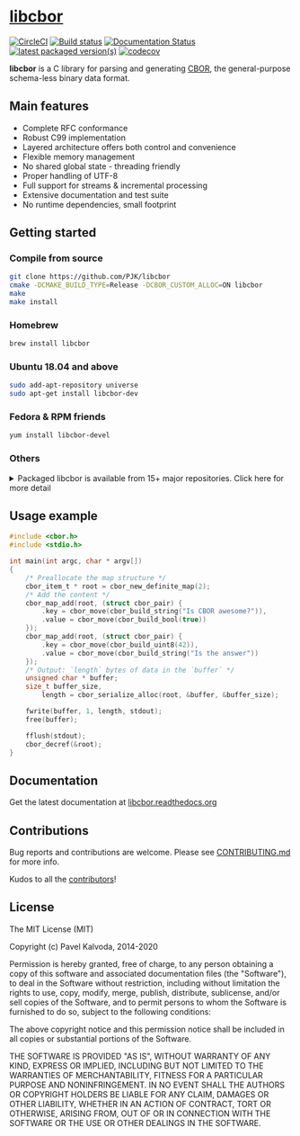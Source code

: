 # [libcbor](https://github.com/PJK/libcbor)

[![CircleCI](https://circleci.com/gh/PJK/libcbor/tree/master.svg?style=svg)](https://circleci.com/gh/PJK/libcbor/tree/master)
[![Build status](https://ci.appveyor.com/api/projects/status/8kkmvmefelsxp5u2?svg=true)](https://ci.appveyor.com/project/PJK/libcbor)
[![Documentation Status](https://readthedocs.org/projects/libcbor/badge/?version=latest)](https://readthedocs.org/projects/libcbor/?badge=latest)
[![latest packaged version(s)](https://repology.org/badge/latest-versions/libcbor.svg)](https://repology.org/project/libcbor/versions)
[![codecov](https://codecov.io/gh/PJK/libcbor/branch/master/graph/badge.svg)](https://codecov.io/gh/PJK/libcbor)

**libcbor** is a C library for parsing and generating [CBOR](http://tools.ietf.org/html/rfc7049), the general-purpose schema-less binary data format.

## Main features
 - Complete RFC conformance
 - Robust C99 implementation
 - Layered architecture offers both control and convenience
 - Flexible memory management
 - No shared global state - threading friendly
 - Proper handling of UTF-8
 - Full support for streams & incremental processing
 - Extensive documentation and test suite
 - No runtime dependencies, small footprint
 
## Getting started

### Compile from source

```bash
git clone https://github.com/PJK/libcbor
cmake -DCMAKE_BUILD_TYPE=Release -DCBOR_CUSTOM_ALLOC=ON libcbor
make
make install
```

### Homebrew

```bash
brew install libcbor
```

### Ubuntu 18.04 and above

```bash
sudo add-apt-repository universe
sudo apt-get install libcbor-dev
```

### Fedora & RPM friends

```bash
yum install libcbor-devel
```

### Others 

<details>
  <summary>Packaged libcbor is available from 15+ major repositories. Click here for more detail</summary>
  
  [![Packaging status](https://repology.org/badge/vertical-allrepos/libcbor.svg)](https://repology.org/project/libcbor/versions)
</details>

## Usage example

```c
#include <cbor.h>
#include <stdio.h>

int main(int argc, char * argv[])
{
	/* Preallocate the map structure */
	cbor_item_t * root = cbor_new_definite_map(2);
	/* Add the content */
	cbor_map_add(root, (struct cbor_pair) {
		.key = cbor_move(cbor_build_string("Is CBOR awesome?")),
		.value = cbor_move(cbor_build_bool(true))
	});
	cbor_map_add(root, (struct cbor_pair) {
		.key = cbor_move(cbor_build_uint8(42)),
		.value = cbor_move(cbor_build_string("Is the answer"))
	});
	/* Output: `length` bytes of data in the `buffer` */
	unsigned char * buffer;
	size_t buffer_size,
		length = cbor_serialize_alloc(root, &buffer, &buffer_size);

	fwrite(buffer, 1, length, stdout);
	free(buffer);

	fflush(stdout);
	cbor_decref(&root);
}
```

## Documentation
Get the latest documentation at [libcbor.readthedocs.org](http://libcbor.readthedocs.org/)

## Contributions

Bug reports and contributions are welcome. Please see [CONTRIBUTING.md](https://github.com/PJK/libcbor/blob/master/CONTRIBUTING.md) for more info.

Kudos to all the [contributors](https://github.com/PJK/libcbor/graphs/contributors)!

## License
The MIT License (MIT)

Copyright (c) Pavel Kalvoda, 2014-2020

Permission is hereby granted, free of charge, to any person obtaining a copy
of this software and associated documentation files (the "Software"), to deal
in the Software without restriction, including without limitation the rights
to use, copy, modify, merge, publish, distribute, sublicense, and/or sell
copies of the Software, and to permit persons to whom the Software is
furnished to do so, subject to the following conditions:

The above copyright notice and this permission notice shall be included in all
copies or substantial portions of the Software.

THE SOFTWARE IS PROVIDED "AS IS", WITHOUT WARRANTY OF ANY KIND, EXPRESS OR
IMPLIED, INCLUDING BUT NOT LIMITED TO THE WARRANTIES OF MERCHANTABILITY,
FITNESS FOR A PARTICULAR PURPOSE AND NONINFRINGEMENT. IN NO EVENT SHALL THE
AUTHORS OR COPYRIGHT HOLDERS BE LIABLE FOR ANY CLAIM, DAMAGES OR OTHER
LIABILITY, WHETHER IN AN ACTION OF CONTRACT, TORT OR OTHERWISE, ARISING FROM,
OUT OF OR IN CONNECTION WITH THE SOFTWARE OR THE USE OR OTHER DEALINGS IN THE
SOFTWARE.
